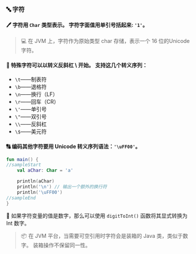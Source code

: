 ### 🔤 字符
#### 🖊️ 字符用 <code>Char</code> 类型表示。 字符字面值用单引号括起来: <code>'1'</code>。

> 💻 在 JVM 上，字符作为原始类型 char 存储，表示一个 16 位的Unicode字符。

#### 🔄 特殊字符可以以转义反斜杠 \ 开始。 支持这几个转义序列：

- <code>\t</code>——制表符
- <code>\b</code>——退格符
- <code>\n</code>——换行（LF）
- <code>\r</code>——回车（CR）
- <code>\\'</code>——单引号
- <code>\\"</code>——双引号
- <code>\\\\</code>——反斜杠
- <code>\\$</code>——美元符

#### 🔠 编码其他字符要用 Unicode 转义序列语法：<code>'\uFF00'</code>。


```kotlin
fun main() {
//sampleStart
    val aChar: Char = 'a'

    println(aChar)
    println('\n') // 输出一个额外的换行符
    println('\uFF00')
//sampleEnd
}
```
🔢 如果字符变量的值是数字，那么可以使用 <code>digitToInt()</code> 函数将其显式转换为 Int 数字。

> 📦 在 JVM 平台，当需要可空引用时字符会是装箱的 Java 类，类似于数字。 装箱操作不保留同一性。
